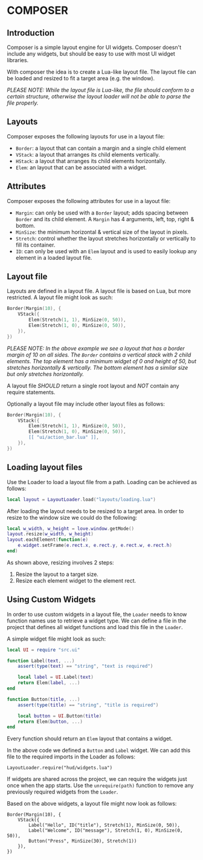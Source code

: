 # COMPOSER

## Introduction

Composer is a simple layout engine for UI widgets. Composer doesn't include 
any widgets, but should be easy to use with most UI widget libraries.

With composer the idea is to create a Lua-like layout file. The layout file 
can be loaded and resized to fit a target area (e.g. the window).

_*PLEASE NOTE:*
While the layout file is Lua-like, the file should conform to a 
certain structure, otherwise the layout loader will not be able to parse the 
file properly._

## Layouts

Composer exposes the following layouts for use in a layout file:

* `Border`: a layout that can contain a margin and a single child element
* `VStack`: a layout that arranges its child elements vertically.
* `HStack`: a layout that arranges its child elements horizontally.
* `Elem`: an layout that can be associated with a widget.

## Attributes

Composer exposes the following attributes for use in a layout file:

* `Margin`: can only be used with a `Border` layout; adds spacing between `Border` and
its child element. A `Margin` has 4 arguments, left, top, right & bottom.
* `MinSize`: the minimum horizontal & vertical size of the layout in pixels.
* `Stretch`: control whether the layout stretches horizontally or vertically to 
fill its container. 
* `ID`: can only be used with an `Elem` layout and is used to easily lookup any 
element in a loaded layout file.

## Layout file

Layouts are defined in a layout file. A layout file is based on Lua, but more 
restricted. A layout file might look as such:

```lua
Border(Margin(10), {
	VStack({
		Elem(Stretch(1, 1), MinSize(0, 50)),
		Elem(Stretch(1, 0), MinSize(0, 50)),
	}),
})
```

_*PLEASE NOTE:*
In the above example we see a layout that has a border margin of 10 on all 
sides. The `Border` contains a vertical stack with 2 child elements. The top 
element has a minimum widget of 0 and height of 50, but stretches horizontally & 
vertically. The bottom element has a similar size but only stretches horizontally._

A layout file *SHOULD* return a single root layout and *NOT* contain any require 
statements. 

Optionally a layout file may include other layout files as follows:

```lua
Border(Margin(10), {
	VStack({
		Elem(Stretch(1, 1), MinSize(0, 50)),
		Elem(Stretch(1, 0), MinSize(0, 50)),
		[[ "ui/action_bar.lua" ]],
	}),
})
```

## Loading layout files

Use the Loader to load a layout file from a path. Loading can be achieved as 
follows:

```lua
local layout = LayoutLoader.load("layouts/loading.lua")
```

After loading the layout needs to be resized to a target area. In order to 
resize to the window size we could do the following:

```lua
local w_width, w_height = love.window.getMode()
layout.resize(w_width, w_height)
layout.eachElement(function(e)
	e.widget.setFrame(e.rect.x, e.rect.y, e.rect.w, e.rect.h)
end)
```

As shown above, resizing involves 2 steps:

1. Resize the layout to a target size.
2. Resize each element widget to the element rect.

## Using Custom Widgets

In order to use custom widgets in a layout file, the `Loader` needs to know 
function names use to retrieve a widget type. We can define a file in the 
project that defines all widget functions and load this file in the `Loader`.

A simple widget file might look as such:

```lua
local UI = require "src.ui"

function Label(text, ...)
	assert(type(text) == "string", "text is required")

	local label = UI.Label(text)
	return Elem(label, ...)
end

function Button(title, ...)
	assert(type(title) == "string", "title is required")

	local button = UI.Button(title)
	return Elem(button, ...)
end
```

Every function should return an `Elem` layout that contains a widget.

In the above code we defined a `Button` and `Label` widget. We can add this file to
the required imports in the Loader as follows:

```
LayoutLoader.require("hud/widgets.lua")
```

If widgets are shared across the project, we can require the widgets just once 
when the app starts. Use the `unrequire(path)` function to remove any previously 
required widgets from the `Loader`.

Based on the above widgets, a layout file might now look as follows:

```
Border(Margin(10), {
	VStack({
		Label("Hello", ID("title"), Stretch(1), MinSize(0, 50)),
		Label("Welcome", ID("message"), Stretch(1, 0), MinSize(0, 50)),
		Button("Press", MinSize(30), Stretch(1))
	}),
})
```

